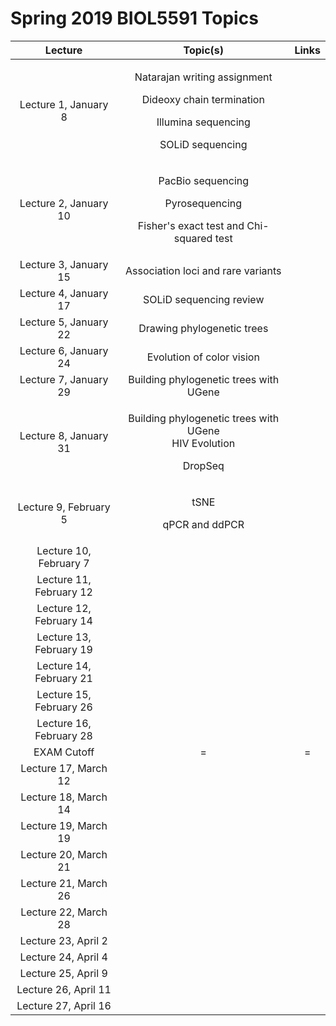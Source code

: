 # Spring 2019 BIOL5591 Topics



<table>
  <thead>
    <tr>
      <th style="text-align:center">Lecture</th>
      <th style="text-align:center">Topic(s)</th>
      <th style="text-align:center">Links</th>
    </tr>
  </thead>
  <tbody>
    <tr>
      <td style="text-align:center">Lecture 1, January 8</td>
      <td style="text-align:center">
        <p>Natarajan writing assignment</p>
        <p>Dideoxy chain termination</p>
        <p>Illumina sequencing</p>
        <p>SOLiD sequencing</p>
      </td>
      <td style="text-align:center"></td>
    </tr>
    <tr>
      <td style="text-align:center">Lecture 2, January 10</td>
      <td style="text-align:center">
        <p>PacBio sequencing</p>
        <p>Pyrosequencing</p>
        <p>Fisher's exact test and Chi-squared test</p>
      </td>
      <td style="text-align:center"></td>
    </tr>
    <tr>
      <td style="text-align:center">Lecture 3, January 15</td>
      <td style="text-align:center">Association loci and rare variants</td>
      <td style="text-align:center"></td>
    </tr>
    <tr>
      <td style="text-align:center">Lecture 4, January 17</td>
      <td style="text-align:center">SOLiD sequencing review</td>
      <td style="text-align:center"></td>
    </tr>
    <tr>
      <td style="text-align:center">Lecture 5, January 22</td>
      <td style="text-align:center">Drawing phylogenetic trees</td>
      <td style="text-align:center"></td>
    </tr>
    <tr>
      <td style="text-align:center">Lecture 6, January 24</td>
      <td style="text-align:center">Evolution of color vision</td>
      <td style="text-align:center"></td>
    </tr>
    <tr>
      <td style="text-align:center">Lecture 7, January 29</td>
      <td style="text-align:center">Building phylogenetic trees with UGene</td>
      <td style="text-align:center"></td>
    </tr>
    <tr>
      <td style="text-align:center">Lecture 8, January 31</td>
      <td style="text-align:center">
        <p>Building phylogenetic trees with UGene
          <br />HIV Evolution</p>
        <p>DropSeq</p>
      </td>
      <td style="text-align:center"></td>
    </tr>
    <tr>
      <td style="text-align:center">Lecture 9, February 5</td>
      <td style="text-align:center">
        <p>tSNE</p>
        <p>qPCR and ddPCR</p>
        <p></p>
      </td>
      <td style="text-align:center"></td>
    </tr>
    <tr>
      <td style="text-align:center">Lecture 10, February 7</td>
      <td style="text-align:center"></td>
      <td style="text-align:center"></td>
    </tr>
    <tr>
      <td style="text-align:center">Lecture 11, February 12</td>
      <td style="text-align:center"></td>
      <td style="text-align:center"></td>
    </tr>
    <tr>
      <td style="text-align:center">Lecture 12, February 14</td>
      <td style="text-align:center"></td>
      <td style="text-align:center"></td>
    </tr>
    <tr>
      <td style="text-align:center">Lecture 13, February 19</td>
      <td style="text-align:center"></td>
      <td style="text-align:center"></td>
    </tr>
    <tr>
      <td style="text-align:center">Lecture 14, February 21</td>
      <td style="text-align:center"></td>
      <td style="text-align:center"></td>
    </tr>
    <tr>
      <td style="text-align:center">Lecture 15, February 26</td>
      <td style="text-align:center"></td>
      <td style="text-align:center"></td>
    </tr>
    <tr>
      <td style="text-align:center">Lecture 16, February 28</td>
      <td style="text-align:center"></td>
      <td style="text-align:center"></td>
    </tr>
    <tr>
      <td style="text-align:center">EXAM Cutoff</td>
      <td style="text-align:center">=</td>
      <td style="text-align:center">=</td>
    </tr>
    <tr>
      <td style="text-align:center">Lecture 17, March 12</td>
      <td style="text-align:center"></td>
      <td style="text-align:center"></td>
    </tr>
    <tr>
      <td style="text-align:center">Lecture 18, March 14</td>
      <td style="text-align:center"></td>
      <td style="text-align:center"></td>
    </tr>
    <tr>
      <td style="text-align:center">Lecture 19, March 19</td>
      <td style="text-align:center"></td>
      <td style="text-align:center"></td>
    </tr>
    <tr>
      <td style="text-align:center">Lecture 20, March 21</td>
      <td style="text-align:center"></td>
      <td style="text-align:center"></td>
    </tr>
    <tr>
      <td style="text-align:center">Lecture 21, March 26</td>
      <td style="text-align:center"></td>
      <td style="text-align:center"></td>
    </tr>
    <tr>
      <td style="text-align:center">Lecture 22, March 28</td>
      <td style="text-align:center"></td>
      <td style="text-align:center"></td>
    </tr>
    <tr>
      <td style="text-align:center">Lecture 23, April 2</td>
      <td style="text-align:center"></td>
      <td style="text-align:center"></td>
    </tr>
    <tr>
      <td style="text-align:center">Lecture 24, April 4</td>
      <td style="text-align:center"></td>
      <td style="text-align:center"></td>
    </tr>
    <tr>
      <td style="text-align:center">Lecture 25, April 9</td>
      <td style="text-align:center"></td>
      <td style="text-align:center"></td>
    </tr>
    <tr>
      <td style="text-align:center">Lecture 26, April 11</td>
      <td style="text-align:center"></td>
      <td style="text-align:center"></td>
    </tr>
    <tr>
      <td style="text-align:center">Lecture 27, April 16</td>
      <td style="text-align:center"></td>
      <td style="text-align:center"></td>
    </tr>
  </tbody>
</table>